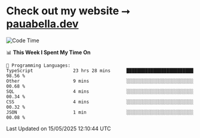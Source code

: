 # Check out my website ⭢ [pauabella.dev](https://pauabella.dev)

<!--START_SECTION:waka-->
![Code Time](http://img.shields.io/badge/Code%20Time-4%2C430%20hrs%2023%20mins-blue)

📊 **This Week I Spent My Time On** 

```text
💬 Programming Languages: 
TypeScript               23 hrs 28 mins      █████████████████████████   98.56 % 
Other                    9 mins              ░░░░░░░░░░░░░░░░░░░░░░░░░   00.68 % 
SQL                      4 mins              ░░░░░░░░░░░░░░░░░░░░░░░░░   00.34 % 
CSS                      4 mins              ░░░░░░░░░░░░░░░░░░░░░░░░░   00.32 % 
JSON                     1 min               ░░░░░░░░░░░░░░░░░░░░░░░░░   00.08 % 
```


 Last Updated on 15/05/2025 12:10:44 UTC
<!--END_SECTION:waka-->
